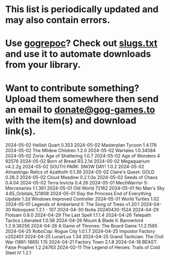 # This list is periodically updated and may also contain errors.

# Use [gogrepoc](https://github.com/Kalanyr/gogrepoc "gogrepoc")? Check out [slugs.txt](https://raw.githubusercontent.com/GOG-Games-com/missing-updates/main/slugs.txt "slugs.txt") and use it to automate downloads from your library.

# Want to contribute something? Upload them somewhere then send an email to <a href="mailto:donate@gog-games.to">donate@gog-games.to</a> with the item(s) and download link(s).

2024-05-02 Hellish Quart 0.353
2024-05-02 Masterplan Tycoon 1.4.178
2024-05-02 The Mildew Children 1.2.0
2024-05-02 Wartales 1.0.34584
2024-05-02 Zoria: Age of Shattering 1.0.7
2024-05-02 Age of Wonders 4 92576
2024-05-02 Born of Bread R3.2.1d
2024-05-02 Megaquarium v4.2.2g
2024-05-02 SOUTH PARK: SNOW DAY! 1.0.2
2024-05-02 Almastriga: Relics of Azathoth 0.1.39
2024-05-02 Claire's Quest: GOLD 0.26.3
2024-05-02 Cloud Meadow 0.2.1.0a
2024-05-02 Seeds of Chaos 0.4.04
2024-05-02 Terra Invicta 0.4.26
2024-05-01 MechWarrior 5: Mercenaries 1.1.361
2024-05-01 Old World 72162
2024-05-01 No Man's Sky 4.65_Orbitals_121808
2024-05-01 Slay the Princess End of Everything Update 1.2d Windows Improved Controller
2024-05-01 World Turtles 1.02
2024-05-01 Legends of Amberland II: The Song of Trees v1.20.1
2024-04-30 Roboquest 1.2.1 - 107
2024-04-30 Noita 20240430-1524
2024-04-29 Flotsam 0.8.0
2024-04-29 The Last Spell 1.1.1.4
2024-04-26 Telepath Tactics Liberated 1.0.56
2024-04-26 Mount & Blade II: Bannerlord 1.2.9.38256
2024-04-26 A Game of Thrones: The Board Game 1.1.2.1585
2024-04-25 RoboCop: Rogue City 1.0.1.7
2024-04-25 Impostor Factory v202401
2024-04-25 LunarLux 1.34
2024-04-25 Grand Tactician: The Civil War (1861-1865) 1.15
2024-04-21 Factory Town 2.1.8
2024-04-18 BEAST: False Prophet 1.2.24763
2024-02-11 The Legend of Heroes: Trails of Cold Steel IV 1.2.1
